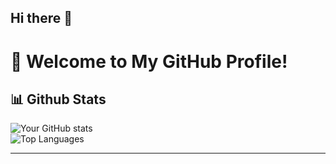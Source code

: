 ## Hi there 👋
# 👋 Welcome to My GitHub Profile!

## 📊 Github Stats  
![Your GitHub stats](https://github-readme-stats.vercel.app/api?username=tuusuario&show_icons=true&theme=radical)  
![Top Languages](https://github-readme-stats.vercel.app/api/top-langs/?username=tuusuario&layout=compact&theme=radical)

---
